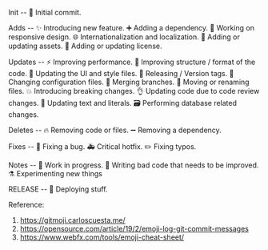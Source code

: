 Init --
:tada: Initial commit.

Adds --
:sparkles: Introducing new feature.
:heavy_plus_sign: Adding a dependency.
:iphone: Working on responsive design.
:globe_with_meridians: Internationalization and localization.
:bento: Adding or updating assets.
:page_facing_up: Adding or updating license.

Updates --
:zap: Improving performance.
:art: Improving structure / format of the code.
:lipstick: Updating the UI and style files.
:bookmark: Releasing / Version tags.
:wrench: Changing configuration files.
:twisted_rightwards_arrows: Merging branches.
:truck: Moving or renaming files.
:boom: Introducing breaking changes.
:ok_hand: Updating code due to code review changes.
:speech_balloon: Updating text and literals.
:card_file_box: Performing database related changes.

Deletes --
:fire: Removing code or files.
:heavy_minus_sign: Removing a dependency.

Fixes --
:bug: Fixing a bug.
:ambulance: Critical hotfix.
:pencil2: Fixing typos.

Notes --
:construction: Work in progress.
:poop: Writing bad code that needs to be improved.
:alembic: Experimenting new things

RELEASE --
:rocket: Deploying stuff.

Reference:
1. https://gitmoji.carloscuesta.me/
2. https://opensource.com/article/19/2/emoji-log-git-commit-messages
3. https://www.webfx.com/tools/emoji-cheat-sheet/